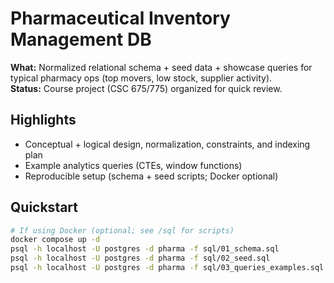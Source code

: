 # Pharmaceutical Inventory Management DB

**What:** Normalized relational schema + seed data + showcase queries for typical pharmacy ops (top movers, low stock, supplier activity).  
**Status:** Course project (CSC 675/775) organized for quick review.

## Highlights
- Conceptual + logical design, normalization, constraints, and indexing plan
- Example analytics queries (CTEs, window functions)
- Reproducible setup (schema + seed scripts; Docker optional)

## Quickstart
```bash
# If using Docker (optional; see /sql for scripts)
docker compose up -d
psql -h localhost -U postgres -d pharma -f sql/01_schema.sql
psql -h localhost -U postgres -d pharma -f sql/02_seed.sql
psql -h localhost -U postgres -d pharma -f sql/03_queries_examples.sql
```
